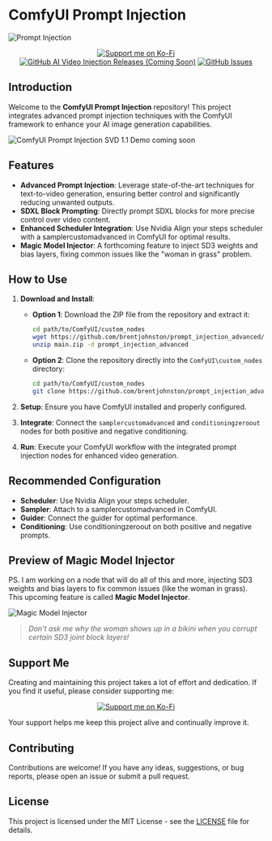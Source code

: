# ComfyUI Prompt Injection

![Prompt Injection](https://github.com/DataCTE/prompt_injection/assets/23625562/25d61586-935d-4afa-9709-6874f3e62783)

<p align="center">
  <a href="https://ko-fi.com/311_code"><img src="https://img.shields.io/badge/Support%20Me-Ko--Fi-red?style=for-the-badge&logo=ko-fi&logoColor=white" alt="Support me on Ko-Fi"></a>
  <a href="https://github.com/your-username/ComfyUI-Prompt-Injection/releases"><img src="https://img.shields.io/github/v/release/your-username/ComfyUI-Prompt-Injection?style=for-the-badge&color=blue" alt="GitHub AI Video Injection Releases (Coming Soon)"></a>
  <a href="[https://github.com/your-username/ComfyUI-Prompt-Injection/issues](https://github.com/brentjohnston/prompt_injection_advanced)"><img src="https://img.shields.io/github/issues/your-username/ComfyUI-Prompt-Injection?style=for-the-badge" alt="GitHub Issues"></a>
</p>

## Introduction

Welcome to the **ComfyUI Prompt Injection** repository! This project integrates advanced prompt injection techniques with the ComfyUI framework to enhance your AI image generation capabilities.

![ComfyUI Prompt Injection SVD 1.1 Demo coming soon]([https://github.com/DataCTE/prompt_injection/assets/23625562/25d61586-935d-4afa-9709-6874f3e62783](https://github.com/brentjohnston/prompt_injection_advanced))

## Features

- **Advanced Prompt Injection**: Leverage state-of-the-art techniques for text-to-video generation, ensuring better control and significantly reducing unwanted outputs.
- **SDXL Block Prompting**: Directly prompt SDXL blocks for more precise control over video content.
- **Enhanced Scheduler Integration**: Use Nvidia Align your steps scheduler with a samplercustomadvanced in ComfyUI for optimal results.
- **Magic Model Injector**: A forthcoming feature to inject SD3 weights and bias layers, fixing common issues like the "woman in grass" problem.

## How to Use

1. **Download and Install**:
    - **Option 1**: Download the ZIP file from the repository and extract it:
      ```sh
      cd path/to/ComfyUI/custom_nodes
      wget https://github.com/brentjohnston/prompt_injection_advanced/archive/refs/heads/main.zip
      unzip main.zip -d prompt_injection_advanced
      ```
    - **Option 2**: Clone the repository directly into the `ComfyUI\custom_nodes` directory:
      ```sh
      cd path/to/ComfyUI/custom_nodes
      git clone https://github.com/brentjohnston/prompt_injection_advanced.git
      ```

2. **Setup**: Ensure you have ComfyUI installed and properly configured.

3. **Integrate**: Connect the `samplercustomadvanced` and `conditioningzeroout` nodes for both positive and negative conditioning.

4. **Run**: Execute your ComfyUI workflow with the integrated prompt injection nodes for enhanced video generation.

## Recommended Configuration

- **Scheduler**: Use Nvidia Align your steps scheduler.
- **Sampler**: Attach to a samplercustomadvanced in ComfyUI.
- **Guider**: Connect the guider for optimal performance.
- **Conditioning**: Use conditioningzeroout on both positive and negative prompts.

## Preview of Magic Model Injector

PS. I am working on a node that will do all of this and more, injecting SD3 weights and bias layers to fix common issues (like the woman in grass). This upcoming feature is called **Magic Model Injector**.

![Magic Model Injector](https://github.com/DataCTE/prompt_injection/assets/23625562/8cb1cc9b-5271-477d-9a3d-64a35c16d231)

> *Don't ask me why the woman shows up in a bikini when you corrupt certain SD3 joint block layers!*

## Support Me

Creating and maintaining this project takes a lot of effort and dedication. If you find it useful, please consider supporting me:

<p align="center">
  <a href="https://ko-fi.com/311_code" target="_blank"><img src="https://img.shields.io/badge/Support%20Me-Ko--Fi-red?style=for-the-badge&logo=ko-fi&logoColor=white" alt="Support me on Ko-Fi"></a>
</p>

Your support helps me keep this project alive and continually improve it.

## Contributing

Contributions are welcome! If you have any ideas, suggestions, or bug reports, please open an issue or submit a pull request.

## License

This project is licensed under the MIT License - see the [LICENSE](LICENSE) file for details.
